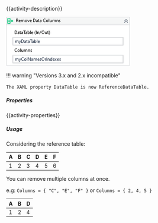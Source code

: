 {{activity-description}}

![](../img/activities/RemoveDataColumns.png)

!!! warning "Versions 3.x and 2.x incompatible"

    The XAML property DataTable is now ReferenceDataTable.

##### Properties

{{activity-properties}}

##### Usage

Considering the reference table:

|  A  |  B  |  C  |  D  |  E  |  F  |
| --- | --- | --- | --- | --- | --- |
| 1   | 2   | 3   | 4   | 5   | 6   |

You can remove multiple columns at once.

e.g: `Columns = { "C", "E", "F" }` or `Columns = { 2, 4, 5 }`

|  A  |  B  |  D  |
| --- | --- | --- |
| 1   | 2   | 4   |